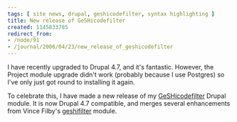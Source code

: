 ```yaml
---
tags: [ site news, drupal, geshicodefilter, syntax highlighting ]
title: New release of GeSHicodefilter
created: 1145833785
redirect_from:
- /node/91
- /journal/2006/04/23/new_release_of_geshicodefilter
---
```

I have recently upgraded to Drupal 4.7, and it's fantastic. However, the Project
module upgrade didn't work (probably because I use Postgres) so I've only just
got round to installing it again.<!--break-->

To celebrate this, I have made a new release of my
[GeSHicodefilter](/project/GeSHicodefilter) Drupal module. It is now Drupal 4.7
compatible, and merges several enhancements from Vince Filby's
[geshifilter](http://www.filbar.org/project/geshifilter) module.
